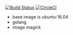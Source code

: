 [![Build Status](https://travis-ci.org/YasushiKobayashi/ubuntu-go.svg?branch=master)](https://travis-ci.org/YasushiKobayashi/ubuntu-go)
[![CircleCI](https://circleci.com/gh/YasushiKobayashi/ubuntu-go.svg?style=svg)](https://circleci.com/gh/YasushiKobayashi/ubuntu-go)

- base image is ubuntu:16.04
- golang
- image magick
